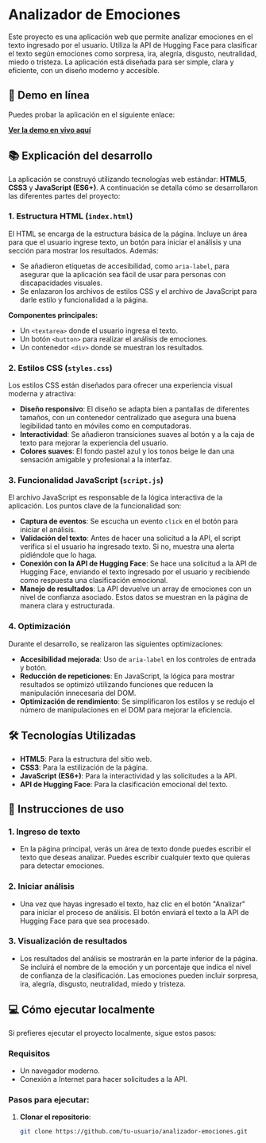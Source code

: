 # Analizador de Emociones

Este proyecto es una aplicación web que permite analizar emociones en el texto ingresado por el usuario. Utiliza la API de Hugging Face para clasificar el texto según emociones como sorpresa, ira, alegría, disgusto, neutralidad, miedo o tristeza. La aplicación está diseñada para ser simple, clara y eficiente, con un diseño moderno y accesible.

## 🚀 Demo en línea

Puedes probar la aplicación en el siguiente enlace:

[**Ver la demo en vivo aquí**](#)

## 📚 Explicación del desarrollo

La aplicación se construyó utilizando tecnologías web estándar: **HTML5**, **CSS3** y **JavaScript (ES6+)**. A continuación se detalla cómo se desarrollaron las diferentes partes del proyecto:

### 1. **Estructura HTML (`index.html`)**
El HTML se encarga de la estructura básica de la página. Incluye un área para que el usuario ingrese texto, un botón para iniciar el análisis y una sección para mostrar los resultados. Además:
- Se añadieron etiquetas de accesibilidad, como `aria-label`, para asegurar que la aplicación sea fácil de usar para personas con discapacidades visuales.
- Se enlazaron los archivos de estilos CSS y el archivo de JavaScript para darle estilo y funcionalidad a la página.

**Componentes principales:**
- Un `<textarea>` donde el usuario ingresa el texto.
- Un botón `<button>` para realizar el análisis de emociones.
- Un contenedor `<div>` donde se muestran los resultados.

### 2. **Estilos CSS (`styles.css`)**
Los estilos CSS están diseñados para ofrecer una experiencia visual moderna y atractiva:
- **Diseño responsivo**: El diseño se adapta bien a pantallas de diferentes tamaños, con un contenedor centralizado que asegura una buena legibilidad tanto en móviles como en computadoras.
- **Interactividad**: Se añadieron transiciones suaves al botón y a la caja de texto para mejorar la experiencia del usuario.
- **Colores suaves**: El fondo pastel azul y los tonos beige le dan una sensación amigable y profesional a la interfaz.
  
### 3. **Funcionalidad JavaScript (`script.js`)**
El archivo JavaScript es responsable de la lógica interactiva de la aplicación. Los puntos clave de la funcionalidad son:
- **Captura de eventos**: Se escucha un evento `click` en el botón para iniciar el análisis.
- **Validación del texto**: Antes de hacer una solicitud a la API, el script verifica si el usuario ha ingresado texto. Si no, muestra una alerta pidiéndole que lo haga.
- **Conexión con la API de Hugging Face**: Se hace una solicitud a la API de Hugging Face, enviando el texto ingresado por el usuario y recibiendo como respuesta una clasificación emocional.
- **Manejo de resultados**: La API devuelve un array de emociones con un nivel de confianza asociado. Estos datos se muestran en la página de manera clara y estructurada.

### 4. **Optimización**
Durante el desarrollo, se realizaron las siguientes optimizaciones:
- **Accesibilidad mejorada**: Uso de `aria-label` en los controles de entrada y botón.
- **Reducción de repeticiones**: En JavaScript, la lógica para mostrar resultados se optimizó utilizando funciones que reducen la manipulación innecesaria del DOM.
- **Optimización de rendimiento**: Se simplificaron los estilos y se redujo el número de manipulaciones en el DOM para mejorar la eficiencia.

## 🛠️ Tecnologías Utilizadas

- **HTML5**: Para la estructura del sitio web.
- **CSS3**: Para la estilización de la página.
- **JavaScript (ES6+)**: Para la interactividad y las solicitudes a la API.
- **API de Hugging Face**: Para la clasificación emocional del texto.

## 📝 Instrucciones de uso

### 1. **Ingreso de texto**
   - En la página principal, verás un área de texto donde puedes escribir el texto que deseas analizar. Puedes escribir cualquier texto que quieras para detectar emociones.

### 2. **Iniciar análisis**
   - Una vez que hayas ingresado el texto, haz clic en el botón "Analizar" para iniciar el proceso de análisis. El botón enviará el texto a la API de Hugging Face para que sea procesado.

### 3. **Visualización de resultados**
   - Los resultados del análisis se mostrarán en la parte inferior de la página. Se incluirá el nombre de la emoción y un porcentaje que indica el nivel de confianza de la clasificación. Las emociones pueden incluir sorpresa, ira, alegría, disgusto, neutralidad, miedo y tristeza.

## 💻 Cómo ejecutar localmente

Si prefieres ejecutar el proyecto localmente, sigue estos pasos:

### Requisitos
- Un navegador moderno.
- Conexión a Internet para hacer solicitudes a la API.

### Pasos para ejecutar:

1. **Clonar el repositorio**:
   ```bash
   git clone https://github.com/tu-usuario/analizador-emociones.git
